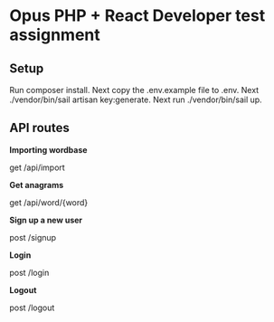 # Opus PHP + React Developer test assignment

## Setup

Run composer install.
Next copy the .env.example file to .env. Next ./vendor/bin/sail artisan key:generate. Next run ./vendor/bin/sail up.

## API routes

**Importing wordbase**

get /api/import

**Get anagrams**

get /api/word/{word}

**Sign up a new user**

post /signup

**Login**

post /login

**Logout**

post /logout
